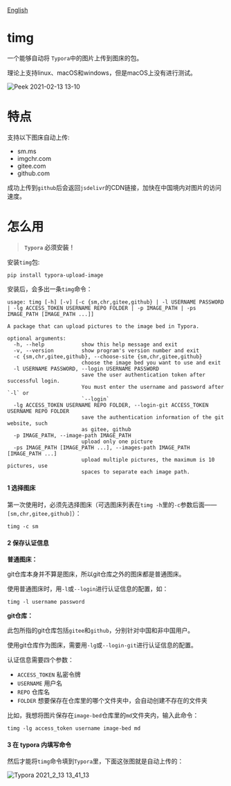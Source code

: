 [English](https://github.com/thep0y/timg)

# timg

一个能够自动将 `Typora`中的图片上传到图床的包。

理论上支持linux、macOS和windows，但是macOS上没有进行测试。

![Peek 2021-02-13 13-10](https://gitee.com/thepoy/image-bed/raw/master/md/1613193111461.gif)

# 特点

支持以下图床自动上传:

- sm.ms
- imgchr.com
- gitee.com
- github.com

成功上传到`github`后会返回`jsdelivr`的CDN链接，加快在中国境内对图片的访问速度。

# 怎么用

>  **`Typora` 必须安装！**

安装`timg`包:

```shell
pip install typora-upload-image
```

安装后，会多出一条`timg`命令：

```shell
usage: timg [-h] [-v] [-c {sm,chr,gitee,github} | -l USERNAME PASSWORD | -lg ACCESS_TOKEN USERNAME REPO FOLDER | -p IMAGE_PATH | -ps IMAGE_PATH [IMAGE_PATH ...]]

A package that can upload pictures to the image bed in Typora.

optional arguments:
  -h, --help            show this help message and exit
  -v, --version         show program's version number and exit
  -c {sm,chr,gitee,github}, --choose-site {sm,chr,gitee,github}
                        choose the image bed you want to use and exit
  -l USERNAME PASSWORD, --login USERNAME PASSWORD
                        save the user authentication token after successful login.
                        You must enter the username and password after `-l` or
                        `--login`
  -lg ACCESS_TOKEN USERNAME REPO FOLDER, --login-git ACCESS_TOKEN USERNAME REPO FOLDER
                        save the authentication information of the git website, such
                        as gitee, github
  -p IMAGE_PATH, --image-path IMAGE_PATH
                        upload only one picture
  -ps IMAGE_PATH [IMAGE_PATH ...], --images-path IMAGE_PATH [IMAGE_PATH ...]
                        upload multiple pictures, the maximum is 10 pictures, use
                        spaces to separate each image path.
```

#### 1 选择图床

第一次使用时，必须先选择图床（可选图床列表在`timg -h`里的`-c`参数后面——`[sm,chr,gitee,github]`）：

```shell
timg -c sm
```
#### 2 保存认证信息

**普通图床：**

git仓库本身并不算是图床，所以git仓库之外的图床都是普通图床。

使用普通图床时，用`-l`或`--login`进行认证信息的配置，如：

```shell
timg -l username password
```
**git仓库：**

此包所指的git仓库包括`gitee`和`github`，分别针对中国和非中国用户。

使用git仓库作为图床，需要用`-lg`或`--login-git`进行认证信息的配置。

认证信息需要四个参数：

- `ACCESS_TOKEN` 私密令牌
- `USERNAME` 用户名
- `REPO` 仓库名
- `FOLDER` 想要保存在仓库里的哪个文件夹中，会自动创建不存在的文件夹

比如，我想将图片保存在`image-bed`仓库里的`md`文件夹内，输入此命令：

```shell
timg -lg access_token username image-bed md
```

#### 3 在 typora 内填写命令


然后才能将`timg`命令填到`Typora`里，下面这张图就是自动上传的：

![Typora 2021_2_13 13_41_13](https://gitee.com/thepoy/image-bed/raw/master/md/1613195278517.png)

